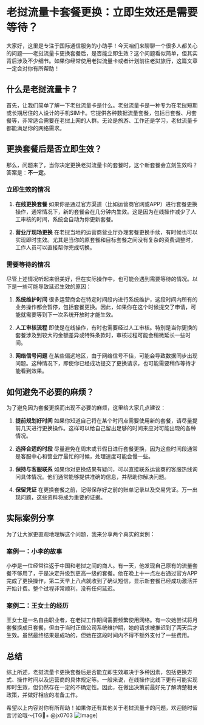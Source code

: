 # 老挝流量卡套餐更换：立即生效还是需要等待？

大家好，这里是专注于国际通信服务的小助手！今天咱们来聊聊一个很多人都关心的问题——老挝流量卡更换套餐后，是否能立即生效？这个问题看似简单，但其实背后涉及不少细节。如果你经常使用老挝流量卡或者计划前往老挝旅行，这篇文章一定会对你有所帮助！

## 什么是老挝流量卡？

首先，让我们简单了解一下老挝流量卡是什么。老挝流量卡是一种专为在老挝短期或长期居住的人设计的手机SIM卡。它提供各种数据流量套餐，包括日套餐、月套餐等，非常适合需要在老挝上网的人群。无论是旅游、工作还是学习，老挝流量卡都能满足你的网络需求。

## 更换套餐后是否立即生效？

那么，问题来了，当你决定更换老挝流量卡的套餐时，这个新套餐会立刻生效吗？答案是：**不一定**。

### 立即生效的情况

1. **在线更换套餐**
   如果你是通过官方渠道（比如运营商官网或APP）进行套餐更换操作，通常情况下，新的套餐会在几分钟内生效。这是因为在线操作减少了人工审核的时间，系统会自动为你更新套餐。

2. **营业厅现场更换**
   在老挝当地的运营商营业厅办理套餐更换手续，有时候也可以实现即时生效。尤其是当你的原套餐和目标套餐之间没有复杂的资费调整时，工作人员可以直接帮你完成切换。

### 需要等待的情况

尽管上述情况听起来很美好，但在实际操作中，也可能会遇到需要等待的情况。以下是一些可能导致延迟生效的原因：

1. **系统维护时间**
   很多运营商会在特定时间段内进行系统维护，这段时间内所有的业务操作都会暂停，包括套餐更换。因此，如果你在这个时候提交了申请，可能就需要等到下一次系统开放时才能生效。

2. **人工审核流程**
   即使是在线操作，有时也需要经过人工审核。特别是当你更换的套餐涉及到较大的金额差异或特殊条款时，审核过程可能会稍微延长一些时间。

3. **网络信号问题**
   在某些偏远地区，由于网络信号不佳，可能会导致数据同步出现问题。这种情况下，即使你已经成功提交了更换请求，也可能需要稍作等待才能看到效果。

## 如何避免不必要的麻烦？

为了避免因为套餐更换而出现不必要的麻烦，这里给大家几点建议：

1. **提前规划好时间**
   如果你知道自己将在某个时间点需要使用新的套餐，请尽量提前几天进行更换操作。这样可以给自己留出足够的时间来应对可能出现的各种情况。

2. **选择合适的时段**
   尽量避免在周末或节假日进行套餐更换，因为这些时间段通常是客服中心和营业厅最忙的时候，处理速度可能会慢一些。

3. **保持与客服联系**
   如果你对更换结果有疑问，可以直接联系运营商的客服热线询问具体情况。他们通常能够提供准确的信息，并帮助你解决问题。

4. **保留凭证**
   在更换套餐之前，记得保存好之前的账单记录以及交易凭证。万一出现问题，这些资料将成为重要的证据。

## 实际案例分享

为了让大家更直观地理解这个问题，我来分享两个真实的案例：

### 案例一：小李的故事
小李是一位经常往返于中国和老挝之间的商人。有一天，他发现自己原有的流量套餐不够用了，于是决定升级到更高一级的套餐。他在晚上十一点左右通过官方APP完成了更换操作，第二天早上八点就收到了确认短信，显示新套餐已经成功激活并开始计费。整个过程非常顺利，没有任何延迟。

### 案例二：王女士的经历
王女士是一名自由职业者，在老挝工作期间需要频繁使用网络。有一次她尝试将月套餐换成日套餐，但由于当时正值公司系统维护期，她的请求被推迟到了两天后才生效。虽然最终结果是成功的，但她在这段时间内不得不额外支付了一些费用。

## 总结

综上所述，老挝流量卡更换套餐后是否能立即生效取决于多种因素，包括更换方式、操作时间以及运营商的具体规定等。一般来说，在线操作比线下更有可能实现即时生效，但仍然存在一定的不确定性。因此，在做出决策前最好先了解清楚相关政策，并做好相应的准备工作。

希望以上内容对你有所帮助！如果你还有其他关于老挝流量卡的问题，欢迎随时留言讨论哦～[TG💪+ @jx0703 ![Image](https://github.com/user-attachments/assets/dbca1d08-cadb-493c-b0ec-ad6f7a83f270)]